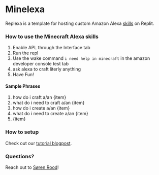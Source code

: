 # Minelexa
Replexa is a template for hosting custom Amazon Alexa [skills](https://www.amazon.com/alexa-skills/b?ie=UTF8&node=13727921011) on Replit.



### How to use the Minecraft Alexa skills
1. Enable APL through the Interface tab
2. Run the repl
3. Use the wake command `i need help in minecraft` in the amazon developer console test tab
4. ask alexa to craft literly anything
5. Have Fun!

#### Sample Phrases
1. how do i craft a/an {item}
2. what do i need to craft a/an {item}
3. how do i create a/an {item}
4. what do i need to create a/an {item}
5. {item}

### How to setup
Check out our [tutorial blogpost](https://blog.replit.com/replexa).

### Questions?
Reach out to [Søren Rood](https://twitter.com/roodsoren)!